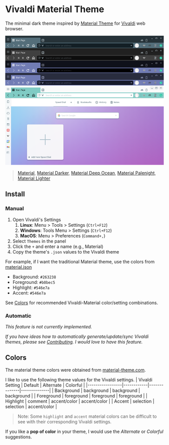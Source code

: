 # Vivaldi Material Theme

The minimal dark theme inspired by [Material Theme][material-web] for [Vivaldi][vivaldi] web browser.

![default-themes][material-cover]

> [Material][material], [Material Darker][material-darker], [Material Deep Ocean][material-deepocean], [Material Palenight][material-palenight], [Material Lighter][material-lighter]

## Install

### Manual

1. Open Vivaldi's Settings
   1. **Linux**: Menu > Tools > Settings (`Ctrl+F12`)
   2. **Windows**: Tools Menu > Settings (`Ctrl+F12`)
   3. **MacOS**: Menu > Preferences (`Command+,`)
2. Select `Themes` in the panel
3. Click the `+` and enter a name (e.g., Material)
4. Copy the theme's `.json` values to the Vivaldi theme

For example, if I want the traditional Material theme, use the colors from [material.json](material.json)

- Background: `#263238`
- Foreground: `#b0bec5`
- Highlight: `#546e7a`
- Accent: `#546e7a`

See [Colors](#colors) for recommended Vivaldi-Material color/setting combinations.

### Automatic

*This feature is not currently implemented.*

*If you have ideas how to automatically generate/update/sync Vivaldi themes, please see [Contributing](#contributing). I would love to have this feature.*

## Colors

The material theme colors were obtained from [material-theme.com](material-theme-colors).

I like to use the following theme values for the Vivaldi settings.
| Vivaldi Setting | Default    | Alternate    | Colorful     |
|-----------------|------------|--------------|--------------|
| Background      | background | background   | background   |
| Foreground      | foreground | foreground   | foreground   |
| Highlight       | comment    | accent/color | accent/color |
| Accent          | selection  | selection    | accent/color |

> Note: Some `highlight` and `accent` material colors can be difficult to see with their corresponding Vivaldi settings.

If you like a **pop of color** in your theme, I would use the *Alternate* or *Colorful* suggestions.

<!-- links -->
[vivaldi]: https://vivaldi.com
[material-web]: https://material-theme.site
[material-theme-colors]: https://material-theme.com/docs/reference/color-palette/
[material-cover]: assets/material-defaults.png
[material]: assets/material.png
[material-darker]: assets/material-darker.png
[material-deepocean]: assets/material-deepocean.png
[material-lighter]: assets/material-lighter.png
[material-palenight]: assets/material-palenight.png
